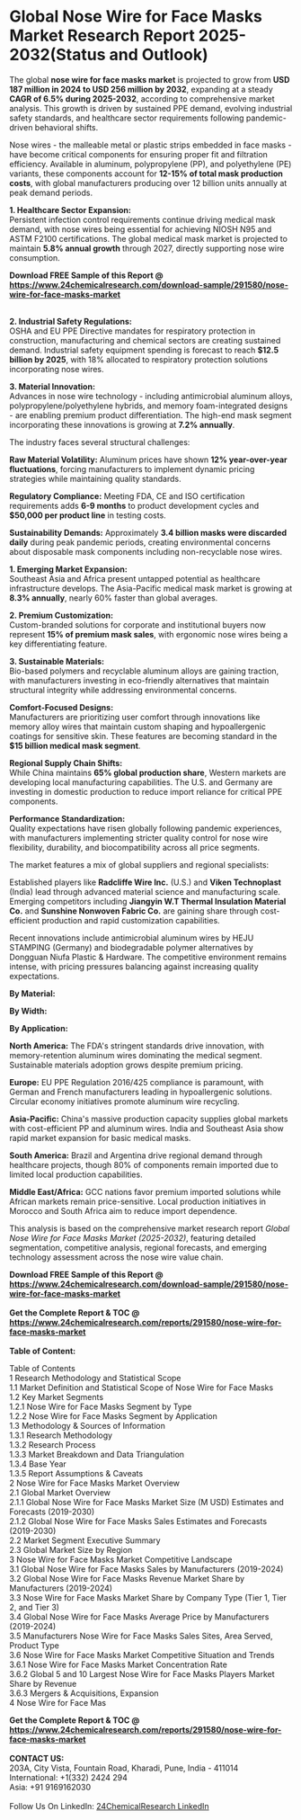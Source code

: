 <h1>Global Nose Wire for Face Masks Market Research Report 2025-2032(Status and Outlook)</h1><p>The global <strong>nose wire for face masks market</strong> is projected to grow from <strong>USD 187 million in 2024 to USD 256 million by 2032</strong>, expanding at a steady <strong>CAGR of 6.5% during 2025-2032</strong>, according to comprehensive market analysis. This growth is driven by sustained PPE demand, evolving industrial safety standards, and healthcare sector requirements following pandemic-driven behavioral shifts.</p><p>Nose wires - the malleable metal or plastic strips embedded in face masks - have become critical components for ensuring proper fit and filtration efficiency. Available in aluminum, polypropylene (PP), and polyethylene (PE) variants, these components account for <strong>12-15% of total mask production costs</strong>, with global manufacturers producing over 12 billion units annually at peak demand periods.</p><p><strong>1. Healthcare Sector Expansion:</strong><br>
Persistent infection control requirements continue driving medical mask demand, with nose wires being essential for achieving NIOSH N95 and ASTM F2100 certifications. The global medical mask market is projected to maintain <strong>5.8% annual growth</strong> through 2027, directly supporting nose wire consumption.</p><div><b>Download FREE Sample of this Report @ 
            <a href="https://www.24chemicalresearch.com/download-sample/291580/nose-wire-for-face-masks-market">
            https://www.24chemicalresearch.com/download-sample/291580/nose-wire-for-face-masks-market</a></b></div><br><p><strong>2. Industrial Safety Regulations:</strong><br>
OSHA and EU PPE Directive mandates for respiratory protection in construction, manufacturing and chemical sectors are creating sustained demand. Industrial safety equipment spending is forecast to reach <strong>$12.5 billion by 2025</strong>, with 18% allocated to respiratory protection solutions incorporating nose wires.</p><p><strong>3. Material Innovation:</strong><br>
Advances in nose wire technology - including antimicrobial aluminum alloys, polypropylene/polyethylene hybrids, and memory foam-integrated designs - are enabling premium product differentiation. The high-end mask segment incorporating these innovations is growing at <strong>7.2% annually</strong>.</p><p>The industry faces several structural challenges:</p><p><strong>Raw Material Volatility:</strong> Aluminum prices have shown <strong>12% year-over-year fluctuations</strong>, forcing manufacturers to implement dynamic pricing strategies while maintaining quality standards.</p><p><strong>Regulatory Compliance:</strong> Meeting FDA, CE and ISO certification requirements adds <strong>6-9 months</strong> to product development cycles and <strong>$50,000 per product line</strong> in testing costs.</p><p><strong>Sustainability Demands:</strong> Approximately <strong>3.4 billion masks were discarded daily</strong> during peak pandemic periods, creating environmental concerns about disposable mask components including non-recyclable nose wires.</p><p><strong>1. Emerging Market Expansion:</strong><br>
Southeast Asia and Africa present untapped potential as healthcare infrastructure develops. The Asia-Pacific medical mask market is growing at <strong>8.3% annually</strong>, nearly 60% faster than global averages.</p><p><strong>2. Premium Customization:</strong><br>
Custom-branded solutions for corporate and institutional buyers now represent <strong>15% of premium mask sales</strong>, with ergonomic nose wires being a key differentiating feature.</p><p><strong>3. Sustainable Materials:</strong><br>
Bio-based polymers and recyclable aluminum alloys are gaining traction, with manufacturers investing in eco-friendly alternatives that maintain structural integrity while addressing environmental concerns.</p><p><strong>Comfort-Focused Designs:</strong><br>
Manufacturers are prioritizing user comfort through innovations like memory alloy wires that maintain custom shaping and hypoallergenic coatings for sensitive skin. These features are becoming standard in the <strong>$15 billion medical mask segment</strong>.</p><p><strong>Regional Supply Chain Shifts:</strong><br>
While China maintains <strong>65% global production share</strong>, Western markets are developing local manufacturing capabilities. The U.S. and Germany are investing in domestic production to reduce import reliance for critical PPE components.</p><p><strong>Performance Standardization:</strong><br>
Quality expectations have risen globally following pandemic experiences, with manufacturers implementing stricter quality control for nose wire flexibility, durability, and biocompatibility across all price segments.</p><p>The market features a mix of global suppliers and regional specialists:</p><p>Established players like <strong>Radcliffe Wire Inc.</strong> (U.S.) and <strong>Viken Technoplast</strong> (India) lead through advanced material science and manufacturing scale. Emerging competitors including <strong>Jiangyin W.T Thermal Insulation Material Co.</strong> and <strong>Sunshine Nonwoven Fabric Co.</strong> are gaining share through cost-efficient production and rapid customization capabilities.</p><p>Recent innovations include antimicrobial aluminum wires by HEJU STAMPING (Germany) and biodegradable polymer alternatives by Dongguan Niufa Plastic &amp; Hardware. The competitive environment remains intense, with pricing pressures balancing against increasing quality expectations.</p><p><strong>By Material:</strong></p><p><strong>By Width:</strong></p><p><strong>By Application:</strong></p><p><strong>North America:</strong> The FDA's stringent standards drive innovation, with memory-retention aluminum wires dominating the medical segment. Sustainable materials adoption grows despite premium pricing.</p><p><strong>Europe:</strong> EU PPE Regulation 2016/425 compliance is paramount, with German and French manufacturers leading in hypoallergenic solutions. Circular economy initiatives promote aluminum wire recycling.</p><p><strong>Asia-Pacific:</strong> China's massive production capacity supplies global markets with cost-efficient PP and aluminum wires. India and Southeast Asia show rapid market expansion for basic medical masks.</p><p><strong>South America:</strong> Brazil and Argentina drive regional demand through healthcare projects, though 80% of components remain imported due to limited local production capabilities.</p><p><strong>Middle East/Africa:</strong> GCC nations favor premium imported solutions while African markets remain price-sensitive. Local production initiatives in Morocco and South Africa aim to reduce import dependence.</p><p>This analysis is based on the comprehensive market research report <em>Global Nose Wire for Face Masks Market (2025-2032)</em>, featuring detailed segmentation, competitive analysis, regional forecasts, and emerging technology assessment across the nose wire value chain.</p><div><b>Download FREE Sample of this Report @ 
            <a href="https://www.24chemicalresearch.com/download-sample/291580/nose-wire-for-face-masks-market">
            https://www.24chemicalresearch.com/download-sample/291580/nose-wire-for-face-masks-market</a></b></div><br><div><b>Get the Complete Report & TOC @ 
            <a href="https://www.24chemicalresearch.com/reports/291580/nose-wire-for-face-masks-market">
            https://www.24chemicalresearch.com/reports/291580/nose-wire-for-face-masks-market</a></b></div><br>
            <b>Table of Content:</b><p>Table of Contents<br />
1 Research Methodology and Statistical Scope<br />
1.1 Market Definition and Statistical Scope of Nose Wire for Face Masks<br />
1.2 Key Market Segments<br />
1.2.1 Nose Wire for Face Masks Segment by Type<br />
1.2.2 Nose Wire for Face Masks Segment by Application<br />
1.3 Methodology & Sources of Information<br />
1.3.1 Research Methodology<br />
1.3.2 Research Process<br />
1.3.3 Market Breakdown and Data Triangulation<br />
1.3.4 Base Year<br />
1.3.5 Report Assumptions & Caveats<br />
2 Nose Wire for Face Masks Market Overview<br />
2.1 Global Market Overview<br />
2.1.1 Global Nose Wire for Face Masks Market Size (M USD) Estimates and Forecasts (2019-2030)<br />
2.1.2 Global Nose Wire for Face Masks Sales Estimates and Forecasts (2019-2030)<br />
2.2 Market Segment Executive Summary<br />
2.3 Global Market Size by Region<br />
3 Nose Wire for Face Masks Market Competitive Landscape<br />
3.1 Global Nose Wire for Face Masks Sales by Manufacturers (2019-2024)<br />
3.2 Global Nose Wire for Face Masks Revenue Market Share by Manufacturers (2019-2024)<br />
3.3 Nose Wire for Face Masks Market Share by Company Type (Tier 1, Tier 2, and Tier 3)<br />
3.4 Global Nose Wire for Face Masks Average Price by Manufacturers (2019-2024)<br />
3.5 Manufacturers Nose Wire for Face Masks Sales Sites, Area Served, Product Type<br />
3.6 Nose Wire for Face Masks Market Competitive Situation and Trends<br />
3.6.1 Nose Wire for Face Masks Market Concentration Rate<br />
3.6.2 Global 5 and 10 Largest Nose Wire for Face Masks Players Market Share by Revenue<br />
3.6.3 Mergers & Acquisitions, Expansion<br />
4 Nose Wire for Face Mas</p><div><b>Get the Complete Report & TOC @ 
            <a href="https://www.24chemicalresearch.com/reports/291580/nose-wire-for-face-masks-market">
            https://www.24chemicalresearch.com/reports/291580/nose-wire-for-face-masks-market</a></b></div><br><b>CONTACT US:</b><br>
            203A, City Vista, Fountain Road, Kharadi, Pune, India - 411014<br>
            International: +1(332) 2424 294<br>
            Asia: +91 9169162030 <br><br>
            Follow Us On LinkedIn: <a href="https://www.linkedin.com/company/24chemicalresearch/">24ChemicalResearch LinkedIn</a>